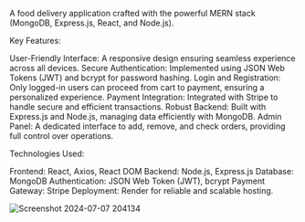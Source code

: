 A food delivery application crafted with the powerful MERN stack (MongoDB, Express.js, React, and Node.js).

Key Features:

User-Friendly Interface: A responsive design ensuring seamless experience across all devices.
Secure Authentication: Implemented using JSON Web Tokens (JWT) and bcrypt for password hashing.
Login and Registration: Only logged-in users can proceed from cart to payment, ensuring a personalized experience.
Payment Integration: Integrated with Stripe to handle secure and efficient transactions.
Robust Backend: Built with Express.js and Node.js, managing data efficiently with MongoDB.
Admin Panel: A dedicated interface to add, remove, and check orders, providing full control over operations.

Technologies Used:

Frontend: React, Axios, React DOM
Backend: Node.js, Express.js
Database: MongoDB
Authentication: JSON Web Token (JWT), bcrypt
Payment Gateway: Stripe
Deployment: Render for reliable and scalable hosting.

![Screenshot 2024-07-07 204134](https://github.com/Rizanriz/Food-Delivery-App/assets/143752748/07a54cd9-b58a-4f19-afa3-777568b5181a)
